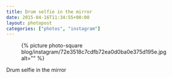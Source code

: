 ```yaml
---
title: Drum selfie in the mirror
date: 2015-04-16T11:34:55+00:00
layout: photopost
categories: ["photos", "instagram"]
---
```


<figure class="photo photo--square">
  {% picture photo-square blog/instagram/72e3518c7cdfb72ea0d0ba0e375d195e.jpg alt="" %}
</figure>

Drum selfie in the mirror
